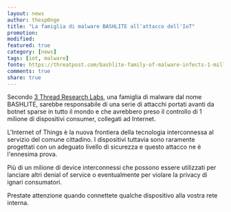 ```yaml
---
layout: news
author: thesp0nge
title: "La famiglia di malware BASHLITE all'attacco dell'IoT"
promotion: 
modified: 
featured: true
category: [news]
tags: [iot, malware]
fonte: https://threatpost.com/bashlite-family-of-malware-infects-1-million-iot-devices/120230/
comments: true
share: true
---
```


Secondo [3 Thread Research Labs](http://www.level3.com/en/), una famiglia di
malware dal nome BASHLITE, sarebbe responsabile di una serie di attacchi
portati avanti da botnet sparse in tutto il mondo e che avrebbero preso il
controllo di 1 milione di dispositivi consumer, collegati ad Internet.

L'Internet of Things è la nuova frontiera della tecnologia interconnessa al
servizio del comune cittadino. I dispositivi tuttavia sono raramente progettati
con un adeguato livello di sicurezza e questo attacco ne è l'ennesima prova.

Più di un milione di device interconnessi che possono essere utilizzati per
lanciare altri denial of service o eventualmente per violare la privacy di
ignari consumatori.

Prestate attenzione quando connettete qualche dispositivo alla vostra rete
interna.
